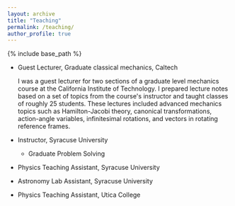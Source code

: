 ```yaml
---
layout: archive
title: "Teaching"
permalink: /teaching/
author_profile: true
---
```


{% include base_path %}

* Guest Lecturer, Graduate classical mechanics, Caltech

  I was a guest lecturer for two sections of a graduate level mechanics course at the 
  California Institute of Technology. I prepared lecture notes based on a set 
  of topics from the course's instructor and taught classes of roughly 25 
  students. These lectures included advanced mechanics topics 
  such as Hamilton-Jacobi theory, canonical transformations, action-angle variables, 
  infinitesimal rotations, and vectors in rotating reference frames.

* Instructor, Syracuse University
  * Graduate Problem Solving
* Physics Teaching Assistant, Syracuse University
* Astronomy Lab Assistant, Syracuse University
* Physics Teaching Assistant, Utica College

